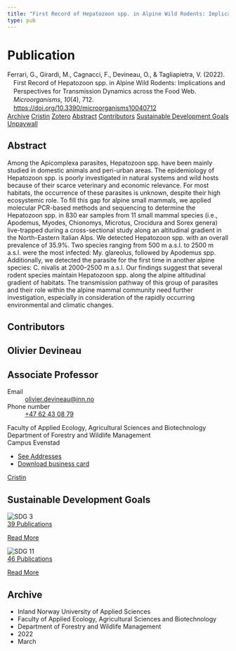 ```yaml
---
title: "First Record of Hepatozoon spp. in Alpine Wild Rodents: Implications and Perspectives for Transmission Dynamics across the Food Web"
type: pub
---
```

<h1>Publication</h1>
<article id="csl-bib-container-5YYKHKYX" class="csl-bib-container">
  <div class="csl-bib-body" style="line-height: 1.35; padding-left: 1em; text-indent:-1em;">
  <div class="csl-entry">Ferrari, G., Girardi, M., Cagnacci, F., Devineau, O., &amp; Tagliapietra, V. (2022). First Record of Hepatozoon spp. in Alpine Wild Rodents: Implications and Perspectives for Transmission Dynamics across the Food Web. <i>Microorganisms</i>, <i>10</i>(4), 712. <a href="https://doi.org/10.3390/microorganisms10040712">https://doi.org/10.3390/microorganisms10040712</a></div>
</div>
  <div class="csl-bib-buttons">
    <a href="#taxonomy-article-5YYKHKYX" class="csl-bib-button">Archive</a>
    <a href="https://app.cristin.no/results/show.jsf?id=2013113" alt="Cristin URL" class="csl-bib-button">Cristin</a>
    <a href="http://zotero.org/groups/5022929/items/5YYKHKYX" alt="Zotero URL" class="csl-bib-button">Zotero</a>
    <a href="#abstract-article-5YYKHKYX" class="csl-bib-button">Abstract</a>
    <a href="#contributors-article-5YYKHKYX" class="csl-bib-button">Contributors</a>
    <a href="#sdg-article-5YYKHKYX" class="csl-bib-button">Sustainable Development Goals</a>
    <a href="https://www.mdpi.com/2076-2607/10/4/712/pdf?version=1648215710" class="csl-bib-button">Unpaywall</a>
  </div>
  <div id="csl-bib-meta-container-5YYKHKYX"></div>
</article>
<div id="csl-bib-meta-5YYKHKYX" class="csl-bib-meta">
  <article id="abstract-article-5YYKHKYX" class="abstract-article">
    <h1>Abstract</h1>
    Among the Apicomplexa parasites, Hepatozoon spp. have been mainly studied in domestic animals and peri-urban areas. The epidemiology of Hepatozoon spp. is poorly investigated in natural systems and wild hosts because of their scarce veterinary and economic relevance. For most habitats, the occurrence of these parasites is unknown, despite their high ecosystemic role. To fill this gap for alpine small mammals, we applied molecular PCR-based methods and sequencing to determine the Hepatozoon spp. in 830 ear samples from 11 small mammal species (i.e., Apodemus, Myodes, Chionomys, Microtus, Crocidura and Sorex genera) live-trapped during a cross-sectional study along an altitudinal gradient in the North-Eastern Italian Alps. We detected Hepatozoon spp. with an overall prevalence of 35.9%. Two species ranging from 500 m a.s.l. to 2500 m a.s.l. were the most infected: My. glareolus, followed by Apodemus spp. Additionally, we detected the parasite for the first time in another alpine species: C. nivalis at 2000–2500 m a.s.l. Our findings suggest that several rodent species maintain Hepatozoon spp. along the alpine altitudinal gradient of habitats. The transmission pathway of this group of parasites and their role within the alpine mammal community need further investigation, especially in consideration of the rapidly occurring environmental and climatic changes.
  </article>
  <article id="contributors-article-5YYKHKYX" class="contributors-article">
    <h1>Contributors</h1>
    <div class="personas">
<div class="vrtx-hinn-person-card">
<div class="photo">
<i class="lar la-user-circle missing-person"></i>
</div>
<div class="info">
<hgroup><h1>Olivier Devineau</h1>
<h2>Associate Professor</h2>
</hgroup><dl>
<dt>Email</dt>
<dd>
<a href="mailto:olivier.devineau@inn.no">olivier.devineau@inn.no</a>
</dd>
<dt>Phone number</dt>
<dd><a href="tel:+4762430879">
+47 62 43 08 79
</a></dd>
</dl>
<p>
Faculty of Applied Ecology, Agricultural Sciences and Biotechnology<br>
Department of Forestry and Wildlife Management<br>
Campus Evenstad
</p>
<ul class="vrtx-hinn-links">
<li><a href="https://www.inn.no/english/find-an-employee/olivier-devineau.html#vrtx-hinn-addresses">See Addresses</a></li>
<li><a href="https://www.inn.no/english/find-an-employee/olivier-devineau.html?vrtx=vcf">Download business card</a></li>
</ul>
</div>
</div>
<a href="https://app.cristin.no/persons/show.jsf?id=598473" alt="Cristin URL" class="personas-cristin">Cristin</a>
</div>
  </article>
  <article id="sdg-article-5YYKHKYX" class="sdg-article">
    <h1>Sustainable Development Goals</h1>
    <div class="sdg-container"><div id="sdg3" class="sdg">
<img src="{{< params subfolder >}}images/sdg/sdg03_en.png" class="image" alt="SDG 3">
<div class="sdg-overlay">
<a href="{{< params subfolder >}}en/archive/?sdg=3#archive" class="sdg-publication-count"><span>39</span> Publications</a>
<p><a href="https://sdgs.un.org/goals/goal3" class="sdg-read-more">Read More</a></p>
</div>
</div> <div id="sdg11" class="sdg">
<img src="{{< params subfolder >}}images/sdg/sdg11_en.png" class="image" alt="SDG 11">
<div class="sdg-overlay">
<a href="{{< params subfolder >}}en/archive/?sdg=11#archive" class="sdg-publication-count"><span>46</span> Publications</a>
<p><a href="https://sdgs.un.org/goals/goal11" class="sdg-read-more">Read More</a></p>
</div>
</div></div>
  </article>
  <article id="taxonomy-article-5YYKHKYX" class="taxonomy-article">
    <h1>Archive</h1>
    <ul>
      <li>Inland Norway University of Applied Sciences</li>
      <li>Faculty of Applied Ecology, Agricultural Sciences and Biotechnology</li>
      <li>Department of Forestry and Wildlife Management</li>
      <li>2022</li>
      <li>March</li>
    </ul>
  </article>
</div>
